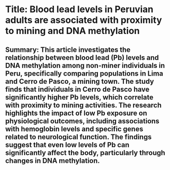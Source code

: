 # Title: Blood lead levels in Peruvian adults are associated with proximity to mining and DNA methylation

## Summary: This article investigates the relationship between blood lead (Pb) levels and DNA methylation among non-miner individuals in Peru, specifically comparing populations in Lima and Cerro de Pasco, a mining town. The study finds that individuals in Cerro de Pasco have significantly higher Pb levels, which correlate with proximity to mining activities. The research highlights the impact of low Pb exposure on physiological outcomes, including associations with hemoglobin levels and specific genes related to neurological function. The findings suggest that even low levels of Pb can significantly affect the body, particularly through changes in DNA methylation.